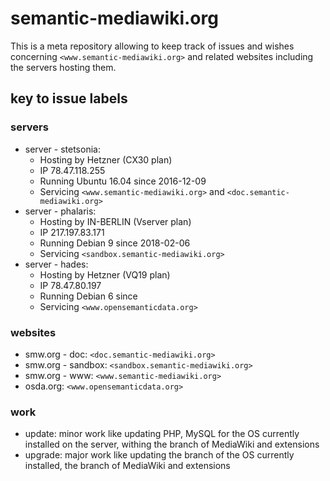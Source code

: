 # semantic-mediawiki.org
This is a meta repository allowing to keep track of issues and wishes concerning `<www.semantic-mediawiki.org>` and related websites including the servers hosting them.

## key to issue labels

### servers
* server - stetsonia:  
  * Hosting by Hetzner (CX30 plan)
  * IP 78.47.118.255
  * Running Ubuntu 16.04 since 2016-12-09
  * Servicing `<www.semantic-mediawiki.org>` and `<doc.semantic-mediawiki.org>`
* server - phalaris: 
  * Hosting by IN-BERLIN (Vserver plan)
  * IP 217.197.83.171
  * Running Debian 9 since 2018-02-06
  * Servicing `<sandbox.semantic-mediawiki.org>`
* server - hades:  
  * Hosting by Hetzner (VQ19 plan)
  * IP 78.47.80.197
  * Running Debian 6 since 
  * Servicing `<www.opensemanticdata.org>`

### websites
* smw.org - doc: `<doc.semantic-mediawiki.org>`
* smw.org - sandbox: `<sandbox.semantic-mediawiki.org>`
* smw.org - www: `<www.semantic-mediawiki.org>`
* osda.org: `<www.opensemanticdata.org>`
 
### work
* update: minor work like updating PHP, MySQL for the OS currently installed on the server, withing the branch of MediaWiki and extensions
* upgrade: major work like updating the branch of the OS currently installed, the branch of MediaWiki and extensions
